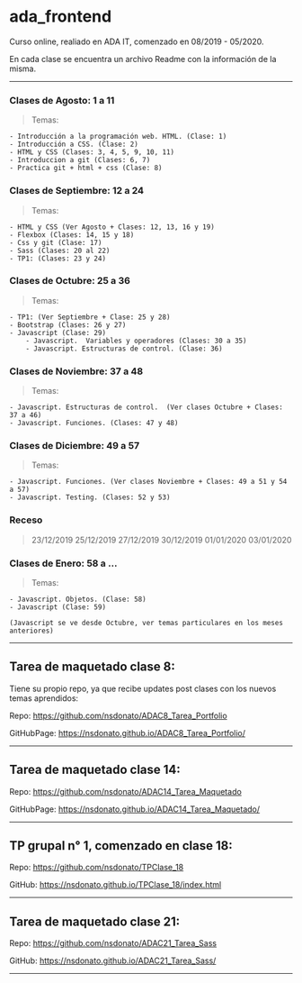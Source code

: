 # ada_frontend

Curso online, realiado en ADA IT, comenzado en 08/2019 - 05/2020.

En cada clase se encuentra un archivo Readme con la información de la misma.

---

### Clases de Agosto: 1 a 11

> Temas:

    - Introducción a la programación web. HTML. (Clase: 1)
    - Introducción a CSS. (Clase: 2)
    - HTML y CSS (Clases: 3, 4, 5, 9, 10, 11)
    - Introduccion a git (Clases: 6, 7)
    - Practica git + html + css (Clase: 8)

### Clases de Septiembre: 12 a 24

> Temas:

    - HTML y CSS (Ver Agosto + Clases: 12, 13, 16 y 19)
    - Flexbox (Clases: 14, 15 y 18)
    - Css y git (Clase: 17)
    - Sass (Clases: 20 al 22)
    - TP1: (Clases: 23 y 24)

### Clases de Octubre: 25 a 36

> Temas:

    - TP1: (Ver Septiembre + Clase: 25 y 28)
    - Bootstrap (Clases: 26 y 27)
    - Javascript (Clase: 29)
        - Javascript.  Variables y operadores (Clases: 30 a 35)
        - Javascript. Estructuras de control. (Clase: 36)

### Clases de Noviembre: 37 a 48

> Temas:

    - Javascript. Estructuras de control.  (Ver clases Octubre + Clases: 37 a 46)
    - Javascript. Funciones. (Clases: 47 y 48)

### Clases de Diciembre: 49 a 57

> Temas:

    - Javascript. Funciones. (Ver clases Noviembre + Clases: 49 a 51 y 54 a 57)
    - Javascript. Testing. (Clases: 52 y 53)

### Receso

> 23/12/2019
> 25/12/2019
> 27/12/2019
> 30/12/2019
> 01/01/2020
> 03/01/2020

### Clases de Enero: 58 a ...

> Temas:

    - Javascript. Objetos. (Clase: 58)
    - Javascript (Clase: 59)

    (Javascript se ve desde Octubre, ver temas particulares en los meses anteriores)

---

## Tarea de maquetado clase 8:

Tiene su propio repo, ya que recibe updates post clases con los nuevos temas aprendidos:

Repo: https://github.com/nsdonato/ADAC8_Tarea_Portfolio

GitHubPage: https://nsdonato.github.io/ADAC8_Tarea_Portfolio/

---

## Tarea de maquetado clase 14:

Repo: https://github.com/nsdonato/ADAC14_Tarea_Maquetado

GitHubPage: https://nsdonato.github.io/ADAC14_Tarea_Maquetado/

---

## TP grupal n° 1, comenzado en clase 18:

Repo: https://github.com/nsdonato/TPClase_18

GitHub: https://nsdonato.github.io/TPClase_18/index.html

---

## Tarea de maquetado clase 21:

Repo: https://github.com/nsdonato/ADAC21_Tarea_Sass

GitHub: https://nsdonato.github.io/ADAC21_Tarea_Sass/

---
